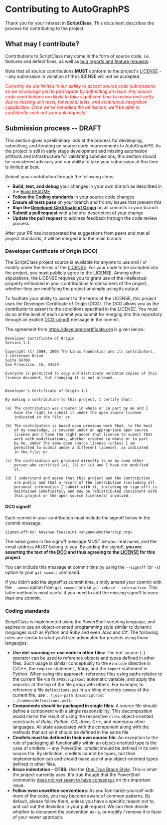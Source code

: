 # Contributing to AutoGraphPS

Thank you for your interest in **ScriptClass**. This document describes the process for contributing to the project.

## What may I contribute?

Contributions to ScriptClass may come in the form of source code, i.e. features and defect fixes, as well as [bug reports and feature requests](https://github.com/adamedx/autographps/issues/new/choose).

Note that all source contributions **MUST** conform to the project's [LICENSE](LICENSE.md) -- any submission in violation of the LICENSE will not be accepted.

*<font color="red">Currently we are limited in our ability to accept source code submissions, so we encourage you to participate by submitting an issue. Any source code contributions are likely to take significant time to review and verify due to missing unit tests, functional tests, and continuous integration capabilities. Once we've remedied the omissions, we'll be able to confidently seek out your pull requests!</font>*

## Submission process -- DRAFT
This section gives a preliminary look at the process for developing, submitting, and iterating on source code improvements to AutoGraphPS. As the project is still in early stage development and missing automation artifacts and infrastructure for validating submissions, this section should be considered advisory and our ability to take your submission at this time is limited at best.

Submit your contribution through the following steps:

* **Build, test, and debug** your changes in your own branch as described in the [Build README](build/README.md)
* **Follow the [Coding standards](#coding-standards**)** in your source code changes
* **Ensure all tests pass** on your branch and fix any issues that prevent this
* **Sign the [Developer Certificate of Origin](#developer-certificate-of-origin-(DCO))** on all commits in your branch
* **Submit a pull request** with a helpful description of your change
* **Update the pull request** to address feedback through the code review process

After your PR has incorporated the suggestions from peers and met all project standards, it will be merged into the main branch.

### Developer Certificate of Origin (DCO)

The ScriptClass project source is available for anyone to use and / or modify under the terms of the [LICENSE](LICENSE.md). For your code to be accepted into the project, you must publicly agree to the LICENSE. Among other stipulations, the LICENSE requires you to grant use of the intellectual property embodied in your contributions to consumers of the project, whether they are modifying the project or simply using its output.

To faciltate your ability to assent to the terms of the LICENSE, this project uses the Developer Certificate of Origin (DCO). The DCO allows you as the contributor to assent to the conditions specified in the LICENSE. You must do so at the level of each commit you submit for merging into this repository through an explicit [DCO signoff](#dco-signoff) message in the commit.

The agreement from <https://developercertificate.org> is given below:

```
Developer Certificate of Origin
Version 1.1

Copyright (C) 2004, 2006 The Linux Foundation and its contributors.
1 Letterman Drive
Suite D4700
San Francisco, CA, 94129

Everyone is permitted to copy and distribute verbatim copies of this
license document, but changing it is not allowed.


Developer's Certificate of Origin 1.1

By making a contribution to this project, I certify that:

(a) The contribution was created in whole or in part by me and I
    have the right to submit it under the open source license
    indicated in the file; or

(b) The contribution is based upon previous work that, to the best
    of my knowledge, is covered under an appropriate open source
    license and I have the right under that license to submit that
    work with modifications, whether created in whole or in part
    by me, under the same open source license (unless I am
    permitted to submit under a different license), as indicated
    in the file; or

(c) The contribution was provided directly to me by some other
    person who certified (a), (b) or (c) and I have not modified
    it.

(d) I understand and agree that this project and the contribution
    are public and that a record of the contribution (including all
    personal information I submit with it, including my sign-off) is
    maintained indefinitely and may be redistributed consistent with
    this project or the open source license(s) involved.
```

#### DCO signoff

Each commit in your contribution must include the signoff below in the commit message:
```
Signed-off-by: Anyanwu Toussaint <anyanwu@mothership.org>
```

The name given in the signoff message *MUST* be your real name, and the email address *MUST* belong to you. By adding the signoff, **you are asserting the text of the [DCO](https://developercertificate.org) and thus agreeing to the [LICENSE](LICENSE.md) for this project**.

You can include this message at commit time by using the `--signoff` (or `-s`) option to your `git commit` command.

If you didn't add the signoff at commit time, simply amend your commit with the `--amend` option from `git commit` or use `git rebase --interactive`. This latter method is most useful if you need to add the missing signoff to more than one commit.

### Coding standards

ScriptClass is implemented using the PowerShell scripting language, and aspires to use an object-oriented programming style similar to dynamic languages such as *Python* and *Ruby* and even *Java* and *C#*. The following rules are similar to what you'd see advocated for projects using those langauges:

* **Use dot-sourcing re-use code in other files:** The dot-source (`.`) operator can be used to reference objects and types defined in other files. Such usage is similar conceptually to the `#include` directive in *C/C++*, the `require` statement , *Ruby*, and the `import` statement in *Python*. When using this approach, reference files using paths relative to the current file via th `$PSScriptRoot` automatic variable, and apply the oeprator at the top of the file group with others. For example, to reference a file `definitions.ps1` in a sibling directory `common` of the current file, use `. (join-path $psscriptroot ../common/definitions.ps1)`.
* **Components should be packaged in single files:** A source file should define a component with a single responsibility. This decomposition would mirror the result of using the respective `class` object-oriented constructs of *Ruby*, *Python*, *C#*, *Java*, *C++*, and numerous other languages. All state associated with the component along with the methods that act on it should be defined in the same file.
* **Cmdlets must be defined in their own source file:** An exception to the rule of packaging all functionality within an object-oriented type is the case of cmdlets -- any PowerShell cmdlet should be defined in its own source file. By definition, cmdlets cannot be types, but their implementation can and should make use of any object-oriented types defined in other files.
* **Brace indentation - OTBS**: Use the [One True Brace Style](https://en.wikipedia.org/wiki/Indentation_style). This is what the project currently uses. It's true though that the PowerShell community [does not yet seem to have consensus](https://github.com/PoshCode/PowerShellPracticeAndStyle/issues/81) on this important issue.
* **Follow even unwritten conventions**: As you familiarize yourself with more of the code, you may become aware of common patterns. By default, please follow them, unless you have a specific reason not to, and call out the deviation in your pull request. We can then decide whether to document the convention as-is, or modify / remove it in favor of your newer approach.


